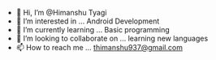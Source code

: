 - 👋 Hi, I’m @Himanshu Tyagi
- 👀 I’m interested in ... Android Development
- 🌱 I’m currently learning ... Basic programming
- 💞️ I’m looking to collaborate on ... learning new languages
- 📫 How to reach me ... thimanshu937@gmail.com

<!---
hktyagi9/hktyagi9 is a ✨ special ✨ repository because its `README.md` (this file) appears on your GitHub profile.
You can click the Preview link to take a look at your changes.
--->
